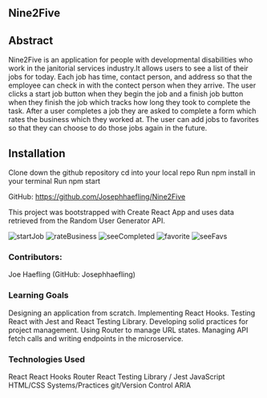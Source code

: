 ## Nine2Five

## Abstract
Nine2Five is an application for people with developmental disabilities who work in the janitorial services industry.It allows users to see a list of their jobs for today. Each job has time, contact person, and address so that the employee can check in with the contect person when they arrive. The user clicks a start job button when they begin the job and a finish job button when they finish the job which tracks how long they took to complete the task. After a user completes a job they are asked to complete a form which rates the business which they worked at. The user can add jobs to favorites so that they can choose to do those jobs again in the future.

## Installation
Clone down the github repository
cd into your local repo
Run npm install in your terminal
Run npm start

GitHub: https://github.com/Josephhaefling/Nine2Five

This project was bootstrapped with Create React App and uses data retrieved from the Random User Generator API.

![startJob](https://user-images.githubusercontent.com/45408452/89242581-24238980-d5bf-11ea-8c34-e0636d524604.gif)
![rateBusiness](https://user-images.githubusercontent.com/45408452/89242638-3e5d6780-d5bf-11ea-82d0-3eea8f9ed421.gif)
![seeCompleted](https://user-images.githubusercontent.com/45408452/89242657-4fa67400-d5bf-11ea-8255-b3ec9043420d.gif)
![favorite](https://user-images.githubusercontent.com/45408452/89242675-5d5bf980-d5bf-11ea-855b-b6a6bd49edac.gif)
![seeFavs](https://user-images.githubusercontent.com/45408452/89242714-71076000-d5bf-11ea-8f20-c9cbbf88d436.gif)


### Contributors:
Joe Haefling (GitHub: Josephhaefling)

### Learning Goals
Designing an application from scratch.
Implementing React Hooks.
Testing React with Jest and React Testing Library.
Developing solid practices for project management.
Using Router to manage URL states.
Managing API fetch calls and writing endpoints in the microservice.

### Technologies Used
React
React Hooks
Router
React Testing Library / Jest
JavaScript
HTML/CSS
Systems/Practices
git/Version Control
ARIA
